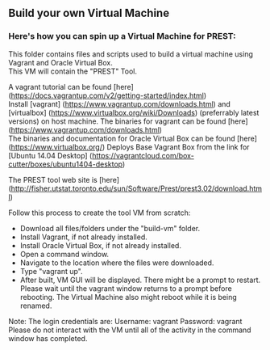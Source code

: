 ## Build your own Virtual Machine

### Here's how you can spin up a Virtual Machine for PREST:

This folder contains files and scripts used to build a virtual machine using Vagrant and Oracle Virtual Box.  
This VM will contain the "PREST" Tool.

A vagrant tutorial can be found [here] (https://docs.vagrantup.com/v2/getting-started/index.html)  
Install [vagrant] (https://www.vagrantup.com/downloads.html) and [virtualbox] (https://www.virtualbox.org/wiki/Downloads) (preferrably latest versions) on host machine.
The binaries for vagrant can be found [here] (https://www.vagrantup.com/downloads.html)  
The binaries and documentation for Oracle Virtual Box can be found [here] (https://www.virtualbox.org/) 
Deploys Base Vagrant Box from the link for [Ubuntu 14.04 Desktop] (https://vagrantcloud.com/box-cutter/boxes/ubuntu1404-desktop)

The PREST tool web site is [here] (http://fisher.utstat.toronto.edu/sun/Software/Prest/prest3.02/download.html)

Follow this process to create the tool VM from scratch:  
* Download all files/folders under the "build-vm" folder.  
* Install Vagrant, if not already installed.  
* Install Oracle Virtual Box, if not already installed.  
* Open a command window.  
* Navigate to the location where the files were downloaded.  
* Type "vagrant up".  
* After built, VM GUI will be displayed.
There might be a prompt to restart. 
Please wait until the vagrant window returns to a prompt before rebooting.
The Virtual Machine also might reboot while it is being renamed.  

Note: The login credentials are:
Username: vagrant
Password: vagrant
Please do not interact with the VM until all of the activity in the command window has completed.  

